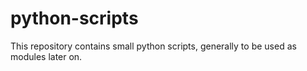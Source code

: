 # python-scripts
This repository contains small python scripts, generally to be used as modules later on.
